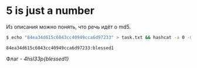 # 5 is just a number

Из описания можно понять, что речь идёт о md5.

```sh
$ echo "84ea34d615c6043cc40949cca6d97233" > task.txt && hashcat -a 0 -m 0 task.txt rockyou.txt
```
    84ea34d615c6043cc40949cca6d97233:blessed1

Флаг - *4hsl33p{blessed1}*
